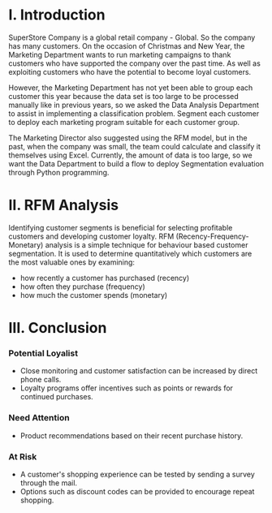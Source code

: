 # I. Introduction
SuperStore Company is a global retail company - Global. So the company has many customers.
On the occasion of Christmas and New Year, the Marketing Department wants to run marketing campaigns to thank customers who have supported the company over the past time. As well as exploiting customers who have the potential to become loyal customers.

However, the Marketing Department has not yet been able to group each customer this year because the data set is too large to be processed manually like in previous years, so we asked the Data Analysis Department to assist in implementing a classification problem. Segment each customer to deploy each marketing program suitable for each customer group.

The Marketing Director also suggested using the RFM model, but in the past, when the company was small, the team could calculate and classify it themselves using Excel. Currently, the amount of data is too large, so we want the Data Department to build a flow to deploy Segmentation evaluation through Python programming.

# II. RFM Analysis
Identifying customer segments is beneficial for selecting profitable customers and developing customer loyalty. RFM (Recency-Frequency-Monetary) analysis is a simple technique for behaviour based customer segmentation. It is used to determine quantitatively which customers are the most valuable ones by examining:

- how recently a customer has purchased (recency)
- how often they purchase (frequency)
- how much the customer spends (monetary)

# III. Conclusion
### Potential Loyalist
- Close monitoring and customer satisfaction can be increased by direct phone calls.
- Loyalty programs offer incentives such as points or rewards for continued purchases.
### Need Attention
- Product recommendations based on their recent purchase history.
### At Risk
- A customer's shopping experience can be tested by sending a survey through the mail.
- Options such as discount codes can be provided to encourage repeat shopping.
